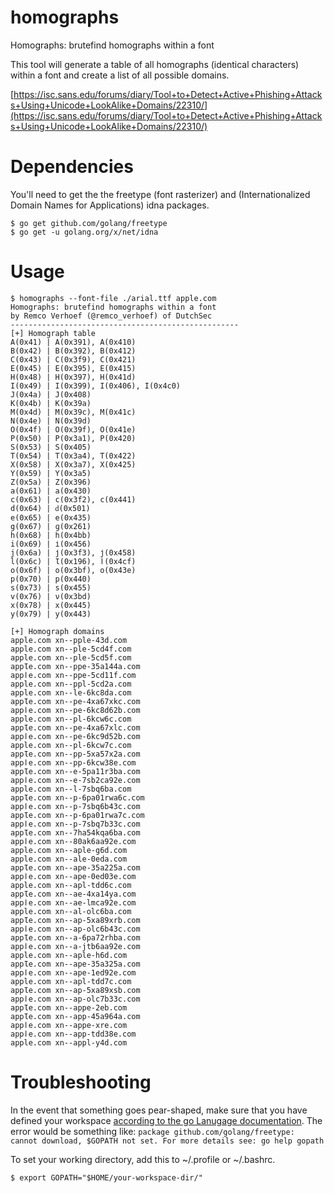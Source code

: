 # homographs
Homographs: brutefind homographs within a font


This tool will generate a table of all homographs (identical characters) within a font and create a list of all possible domains.

[https://isc.sans.edu/forums/diary/Tool+to+Detect+Active+Phishing+Attacks+Using+Unicode+LookAlike+Domains/22310/](https://isc.sans.edu/forums/diary/Tool+to+Detect+Active+Phishing+Attacks+Using+Unicode+LookAlike+Domains/22310/)

# Dependencies
You'll need to get the the freetype (font rasterizer) and (Internationalized Domain Names for Applications) idna packages.
```
$ go get github.com/golang/freetype
$ go get -u golang.org/x/net/idna
```

# Usage

```
$ homographs --font-file ./arial.ttf apple.com
Homographs: brutefind homographs within a font
by Remco Verhoef (@remco_verhoef) of DutchSec
---------------------------------------------------
[+] Homograph table
A(0x41) | Α(0x391), А(0x410)
B(0x42) | Β(0x392), В(0x412)
C(0x43) | Ϲ(0x3f9), С(0x421)
E(0x45) | Ε(0x395), Е(0x415)
H(0x48) | Η(0x397), Н(0x41d)
I(0x49) | Ι(0x399), І(0x406), Ӏ(0x4c0)
J(0x4a) | Ј(0x408)
K(0x4b) | Κ(0x39a)
M(0x4d) | Μ(0x39c), М(0x41c)
N(0x4e) | Ν(0x39d)
O(0x4f) | Ο(0x39f), О(0x41e)
P(0x50) | Ρ(0x3a1), Р(0x420)
S(0x53) | Ѕ(0x405)
T(0x54) | Τ(0x3a4), Т(0x422)
X(0x58) | Χ(0x3a7), Х(0x425)
Y(0x59) | Υ(0x3a5)
Z(0x5a) | Ζ(0x396)
a(0x61) | а(0x430)
c(0x63) | ϲ(0x3f2), с(0x441)
d(0x64) | ԁ(0x501)
e(0x65) | е(0x435)
g(0x67) | ɡ(0x261)
h(0x68) | һ(0x4bb)
i(0x69) | і(0x456)
j(0x6a) | ϳ(0x3f3), ј(0x458)
l(0x6c) | Ɩ(0x196), ӏ(0x4cf)
o(0x6f) | ο(0x3bf), о(0x43e)
p(0x70) | р(0x440)
s(0x73) | ѕ(0x455)
v(0x76) | ν(0x3bd)
x(0x78) | х(0x445)
y(0x79) | у(0x443)

[+] Homograph domains
аpple.com xn--pple-43d.com
арple.com xn--ple-5cd4f.com
аpрle.com xn--ple-5cd5f.com
аppƖe.com xn--ppe-35a144a.com
аppӏe.com xn--ppe-5cd11f.com
аpplе.com xn--ppl-5cd2a.com
аррle.com xn--le-6kc8da.com
арpƖe.com xn--pe-4xa67xkc.com
арpӏe.com xn--pe-6kc8d62b.com
арplе.com xn--pl-6kcw6c.com
аpрƖe.com xn--pe-4xa67xlc.com
аpрӏe.com xn--pe-6kc9d52b.com
аpрlе.com xn--pl-6kcw7c.com
аppƖе.com xn--pp-5xa57x2a.com
аppӏе.com xn--pp-6kcw38e.com
аррƖe.com xn--e-5pa11r3ba.com
аррӏe.com xn--e-7sb2ca92e.com
аррlе.com xn--l-7sbq6ba.com
арpƖе.com xn--p-6pa01rwa6c.com
арpӏе.com xn--p-7sbq6b43c.com
аpрƖе.com xn--p-6pa01rwa7c.com
аpрӏе.com xn--p-7sbq7b33c.com
аррƖе.com xn--7ha54kqa6ba.com
аррӏе.com xn--80ak6aa92e.com
aрple.com xn--aple-g6d.com
aррle.com xn--ale-0eda.com
aрpƖe.com xn--ape-35a225a.com
aрpӏe.com xn--ape-0ed03e.com
aрplе.com xn--apl-tdd6c.com
aррƖe.com xn--ae-4xa14ya.com
aррӏe.com xn--ae-lmca92e.com
aррlе.com xn--al-olc6ba.com
aрpƖе.com xn--ap-5xa89xrb.com
aрpӏе.com xn--ap-olc6b43c.com
aррƖе.com xn--a-6pa72rhba.com
aррӏе.com xn--a-jtb6aa92e.com
apрle.com xn--aple-h6d.com
apрƖe.com xn--ape-35a325a.com
apрӏe.com xn--ape-1ed92e.com
apрlе.com xn--apl-tdd7c.com
apрƖе.com xn--ap-5xa89xsb.com
apрӏе.com xn--ap-olc7b33c.com
appƖe.com xn--appe-2eb.com
appƖе.com xn--app-45a964a.com
appӏe.com xn--appe-xre.com
appӏе.com xn--app-tdd38e.com
applе.com xn--appl-y4d.com
```

# Troubleshooting
In the event that something goes pear-shaped, make sure that you have defined your workspace [according to the go Lanugage documentation](https://golang.org/doc/code.html). The error would be something like: `package github.com/golang/freetype: cannot download, $GOPATH not set. For more details see: go help gopath`

To set your working directory, add this to ~/.profile or ~/.bashrc.
```
$ export GOPATH="$HOME/your-workspace-dir/"
```
